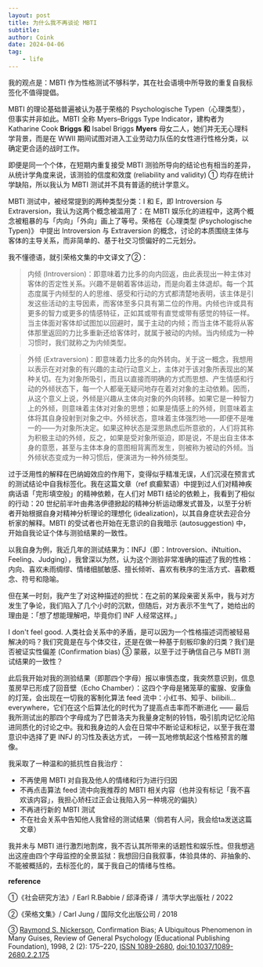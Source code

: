 ```yaml
---
layout: post
title: 为什么我不再谈论 MBTI
subtitle: 
author: Coink
date: 2024-04-06
tag: 
    - life
---
```

我的观点是：MBTI 作为性格测试不够科学，其在社会语境中所导致的重复自我标签化不值得提倡。

MBTI 的理论基础普遍被认为基于荣格的 Psychologische Typen（心理类型），但事实并非如此。MBTI 全称 Myers–Briggs Type Indicator，建构者为 Katharine Cook **Briggs 和** Isabel Briggs **Myers** 母女二人，她们并无无心理科学背景，而是在 WWII 期间试图对进入工业劳动力队伍的女性进行性格分类，以确定更合适的战时工作。

即便是同一个个体，在短期内重复接受 MBTI 测验所导向的结论也有相当的差异，从统计学角度来说，该测验的信度和效度 (reliability and validity) ① 均存在统计学缺陷，所以我认为 MBTI 测试并不具有普适的统计学意义。

MBTI 测试中，被经常提到的两种类型分类：I 和 E，即 Introversion 与 Extraversion，我认为这两个概念被滥用了：在 MBTI 娱乐化的进程中，这两个概念被粗暴的与「内向」「外向」画上了等号。荣格在《心理类型 (Psychologische Typen)》 中提出 Introversion 与 Extraversion 的概念，讨论的本质围绕主体与客体的主导关系，而非简单的、基于社交习惯偏好的二元划分。

我不懂德语，就引荣格文集的中文译文了②：

> 内倾 (Introversion)：即意味着力比多的向内回返，由此表现出一种主体对客体的否定性关系。兴趣不是朝着客体运动，而是向着主体退却。每一个其态度属于内倾型的人的思维、感受和行动的方式都清楚地表明，该主体是引发这些活动的主导因素，而客体至多只具有第二位的作用。内倾也许或具有更多的智力或更多的情感特征，正如其或带有直觉或带有感觉的特征一样。当主体面对客体却试图加以回避时，属于主动的内倾；而当主体不能将从客体那里返回的力比多重新还给客体时，就属于被动的内倾。当内倾成为一种习惯时，我们就称之为内倾类型。

> 外倾 (Extraversion)：即意味着力比多的向外转向。关于这一概念，我想用以表示在对对象的有兴趣的主动行动意义上，主体对于该对象所表现出的某种关切。在为对象所吸引，而且以直接而明确的方式而思想、产生情感和行动的外倾状态下，每一个人都毫无疑问地存在着对对象的主动依赖。因而，从这个意义上说，外倾是兴趣从主体向对象的外向转移。如果它是一种智力上的外倾，则意味着主体对对象的思想；如果是情感上的外倾，则意味着主体将其自身投射到对象之中。外倾状态，意味着主体强烈地——即便不是唯一的——为对象所决定。如果这种状态是深思熟虑后所意欲的，人们将其称为积极主动的外倾，反之，如果是受对象所驱迫，即是说，不是出自主体本身的意愿，甚至与主体本身的意图相背离而发生，则被称为被动的外倾。当外倾状态变成为一种习惯后，便演进为一种外倾类型。

过于泛用性的解释在巴纳姆效应的作用下，变得似乎精准无误，人们沉浸在预言式的测试结论中自我标签化。我在这篇文章（ref 疯癫絮语）中提到过人们对精神疾病话语「完形填空般」的精神依赖，在人们对 MBTI 结论的依赖上，我看到了相似的行动：20 世纪前半叶由弗洛伊德掀起的精神分析运动爆发式普及，以至于分析者开始根据自身对精神分析理论的理想化 (idealization)，以其自身症状去迎合分析家的解释。MBTI 的受试者也开始在无意识的自我暗示 (autosuggestion) 中，开始自我论证个体与测验结果的一致性。

以我自身为例，我近几年的测试结果为：INFJ（即：Introversion、iNtuition、Feeling、Judging），我曾深以为然，认为这个测验非常准确的描述了我的性格：内向、喜欢未雨绸缪、情绪细腻敏感、擅长倾听、喜欢有秩序的生活方式、喜歡概念、符号和隐喻。

但在某一时刻，我产生了对这种描述的担忧：在之前的某段亲密关系中，我与对方发生了争论，我们陷入了几个小时的沉默，但随后，对方表示不生气了，她给出的理由是：「想了想能理解吧，毕竟你们 INF 人经常这样。」

I don't feel good. 人类社会关系中的矛盾，是可以因为一个性格描述词而被轻易解决的吗？我们究竟是在与个体交往，还是在做一种基于刻板印象的归类？我们是否被证实性偏差 (Confirmation bias) ③ 蒙蔽，以至于过于确信自己与 MBTI 测试结果的一致性？

此后我开始对我的测验结果（即那四个字母）报以审慎态度，我突然意识到，信息茧房早已形成了回音壁（Echo Chamber）：这四个字母是猪笼草的蜜腺、安康鱼的灯笼，会出现在一切我的客制化算法 feed 流中：小红书、知乎、bilibili… everywhere，它们在这个后算法化的时代为了提高点击率而不断进化 —— 最后我所测试出的那四个字母成为了巴普洛夫为我量身定制的铃铛，吸引肌肉记忆沦陷进同质化的讨论之中。我和我身边的人会在日常中不断论证和标记，以至于我在潜意识中选择了更 INFJ 的习性及表达方式， 一砖一瓦地修筑起这个性格预言的雕像。

我采取了一种温和的抵抗性自我治疗：

- 不再使用 MBTI 对自我及他人的情绪和行为进行归因
- 不再点击算法 feed 流中向我推荐的 MBTI 相关内容（也并没有标记「我不喜欢该内容」，我担心矫枉过正会让我陷入另一种境况的偏执）
- 不再进行新的 MBTI 测试
- 不在社会关系中告知他人我曾经的测试结果（倘若有人问，我会给ta发送这篇文章）

我并未与 MBTI 进行激烈地割席，我不否认其所带来的话题性和娱乐性。但我想逃出这座由四个字母监控的全景监狱：我想回归自我叙事，体验具体的、非抽象的、不能被概括的，去标签化的，属于我自己的情绪与性格。

**reference**

①《社会研究方法》/ Earl R.Babbie / 邱泽奇译 /  清华大学出版社 / 2022

②《荣格文集》/ Carl Jung / 国际文化出版公司 / 2018

③ [Raymond S. Nickerson](https://zh.wikipedia.org/w/index.php?title=Raymond_S._Nickerson\&action=edit\&redlink=1), Confirmation Bias; A Ubiquitous Phenomenon in Many Guises, Review of General Psychology (Educational Publishing Foundation), 1998, 2 (2): 175–220, [ISSN 1089-2680](https://www.worldcat.org/issn/1089-2680), [doi:10.1037/1089-2680.2.2.175](https://dx.doi.org/10.1037%2F1089-2680.2.2.175)